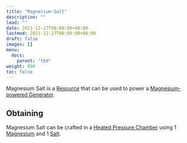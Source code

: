 ```yaml
---
title: "Magnesium-Salt"
description: ""
lead: ""
date: 2021-12-27T00:00:00+08:00
lastmod: 2021-12-27T00:00:00+08:00
draft: false
images: []
menu: 
  docs:
    parent: "tbd"
weight: 999
toc: false
---
```


Magnesium Salt is a [Resource](https://github.com/Slimefun/Slimefun4/wiki/Resources) that can be used to power a [Magnesium-powered Generator](https://github.com/Slimefun/Slimefun4/wiki/Magnesium-powered-Generator).

## Obtaining

Magnesium Salt can be crafted in a [Heated Pressure Chamber](https://github.com/Slimefun/Slimefun4/wiki/Heated-Pressure-Chamber) using 1 [Magnesium](https://github.com/Slimefun/Slimefun4/wiki/Magnesium-Dust) and 1 [Salt](https://github.com/Slimefun/Slimefun4/wiki/Miscellaneous-Items).
